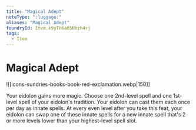 ```yaml
---
title: "Magical Adept"
noteType: ":luggage:"
aliases: "Magical Adept"
foundryId: Item.k9yTH6a65Nhzh4rj
tags:
  - Item
---
```


# Magical Adept
![[icons-sundries-books-book-red-exclamation.webp|150]]

Your eidolon gains more magic. Choose one 2nd-level spell and one 1st-level spell of your eidolon's tradition. Your eidolon can cast them each once per day as innate spells. At every even level after you take this feat, your eidolon can swap one of these innate spells for a new innate spell that's 2 or more levels lower than your highest-level spell slot.
